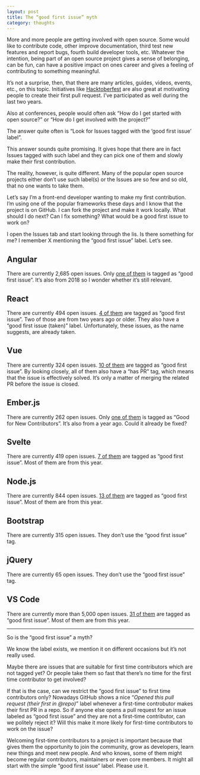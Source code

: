 ```yaml
---
layout: post
title: The “good first issue” myth
category: thoughts
---
```


More and more people are getting involved with open source. Some would like to contribute code, other improve documentation, third test new features and report bugs, fourth build developer tools, etc. Whatever the intention, being part of an open source project gives a sense of belonging, can be fun, can have a positive impact on ones career and gives a feeling of contributing to something meaningful.

It’s not a surprise, then, that there are many articles, guides, videos, events, etc., on this topic. Initiatives like [Hacktoberfest](https://hacktoberfest.digitalocean.com/) are also great at motivating people to create their first pull request. I’ve participated as well during the last two years.

Also at conferences, people would often ask “How do I get started with open source?” or “How do I get involved with the project?”

The answer quite often is “Look for Issues tagged with the ‘good first issue’ label”.

This answer sounds quite promising. It gives hope that there are in fact Issues tagged with such label and they can pick one of them and slowly make their first contribution.

The reality, however, is quite different. Many of the popular open source projects either don’t use such label(s) or the Issues are so few and so old, that no one wants to take them.

Let’s say I’m a front-end developer wanting to make my first contribution. I’m using one of the popular frameworks these days and I know that the project is on GitHub. I can fork the project and make it work locally. What should I do next? Can I fix something? What would be a good first issue to work on?

I open the Issues tab and start looking through the lis. Is there something for me? I remember X mentioning the “good first issue” label. Let’s see.

## Angular

There are currently 2,685 open issues. Only [one of them](https://github.com/angular/angular/issues?q=is%3Aopen+is%3Aissue+label%3A%22good+first+issue%22) is tagged as “good first issue”. It’s also from 2018 so I wonder whether it’s still relevant.

## React

There are currently 494 open issues. [4 of them](https://github.com/facebook/react/issues?q=is%3Aopen+is%3Aissue+label%3A%22good+first+issue%22) are tagged as “good first issue”. Two of those are from two years ago or older. They also have a “good first issue (taken)” label. Unfortunately, these issues, as the name suggests, are already taken.

## Vue

There are currently 324 open issues. [10 of them](https://github.com/vuejs/vue/issues?q=is%3Aopen+is%3Aissue+label%3A%22good+first+issue%22) are tagged as “good first issue”. By looking closely, all of them also have a “has PR” tag, which means that the issue is effectively solved. It’s only a matter of merging the related PR before the issue is closed.

## Ember.js

There are currently 262 open issues. Only [one of them](https://github.com/emberjs/ember.js/issues?q=is%3Aopen+is%3Aissue+label%3A%22Good+for+New+Contributors%22) is tagged as “Good for New Contributors”. It’s also from a year ago. Could it already be fixed?

## Svelte

There are currently 419 open issues. [7 of them](https://github.com/sveltejs/svelte/issues?q=is%3Aopen+is%3Aissue+label%3A%22good+first+issue%22) are tagged as “good first issue”. Most of them are from this year.

## Node.js

There are currently 844 open issues. [13 of them](https://github.com/nodejs/node/issues?q=is%3Aopen+is%3Aissue+label%3A%22good+first+issue%22) are tagged as “good first issue”. Most of them are from this year.

## Bootstrap

There are currently 315 open issues. They don’t use the “good first issue” tag.

## jQuery

There are currently 65 open issues. They don’t use the “good first issue” tag.

## VS Code

There are currently more than 5,000 open issues. [31 of them](https://github.com/microsoft/vscode/issues?q=is%3Aopen+is%3Aissue+label%3A%22good+first+issue%22) are tagged as “good first issue”. Most of them are from this year.

---

So is the “good first issue” a myth?

We know the label exists, we mention it on different occasions but it’s not really used.

Maybe there are issues that are suitable for first time contributors which are not tagged yet? Or people take them so fast that there’s no time for the first time contributor to get involved?

If that is the case, can we restrict the “good first issue” to first time contributors only? Nowadays GitHub shows a nice “*Opened this pull request (their first in @repo)*” label whenever a first-time controbutor makes their first PR in a repo. So if anyone else opens a pull request for an issue labeled as “good first issue” and they are not a first-time contributor, can we politely reject it? Will this make it more likely for first-time contributors to work on the issue?

Welcoming first-time contributors to a project is important because that gives them the opportunity to join the community, grow as developers, learn new things and meet new people. And who knows, some of them might become regular contributors, maintainers or even core members. It might all start with the simple “good first issue” label. Please use it.